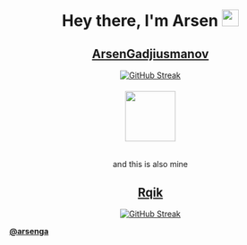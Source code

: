 <div align="center">
  <h1>Hey there, I'm Arsen
  <img src="https://media.giphy.com/media/hvRJCLFzcasrR4ia7z/giphy.gif" width="30px"/>
  </h1>

## [ArsenGadjiusmanov](https://github.com/ArsenGadjiusmanov)
[![GitHub Streak](http://github-readme-streak-stats.herokuapp.com?user=ArsenGadjiusmanov&hide_border=true)](https://git.io/streak-stats)

###### <img src="https://media.giphy.com/media/WtOkaikiwaR87ZvAFH/giphy.gif" width="90px"/> 

and this is also mine   
## [Rqik](https://github.com/Rqik) 
[![GitHub Streak](http://github-readme-streak-stats.herokuapp.com?user=rqik&hide_border=true)](https://git.io/streak-stats)
</div>

__[@arsenga](https://t.me/arsenga)__
